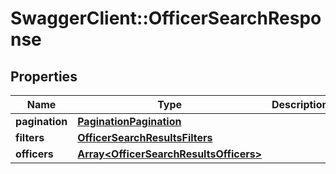 # SwaggerClient::OfficerSearchResponse

## Properties
Name | Type | Description | Notes
------------ | ------------- | ------------- | -------------
**pagination** | [**PaginationPagination**](PaginationPagination.md) |  | 
**filters** | [**OfficerSearchResultsFilters**](OfficerSearchResultsFilters.md) |  | 
**officers** | [**Array&lt;OfficerSearchResultsOfficers&gt;**](OfficerSearchResultsOfficers.md) |  | 


